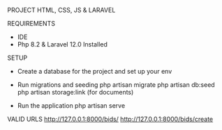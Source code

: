 PROJECT
HTML, CSS, JS & LARAVEL

REQUIREMENTS
- IDE
- Php 8.2 & Laravel 12.0 Installed

SETUP

- Create a database for the project and set up your env
- Run migrations and seeding
  php artisan migrate
  php artisan db:seed
  php artisan storage:link (for documents)

- Run the application
  php artisan serve

VALID URLS
http://127.0.0.1:8000/bids/
http://127.0.0.1:8000/bids/create
